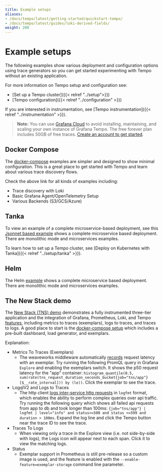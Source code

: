```yaml
---
title: Example setups
aliases:
- /docs/tempo/latest/getting-started/quickstart-tempo/
- /docs/tempo/latest/guides/loki-derived-fields/
weight: 200
---
```


# Example setups

The following examples show various deployment and configuration options using trace generators so you can get started experimenting with Tempo without an existing application.

For more information on Tempo setup and configuration see: 
* [Set up a Tempo cluster]({{< relref "../setup">}})
* [Tempo configuration]({{< relref "../configuration" >}}) 

If you are interested in instrumentation, see [Tempo instrumentation]({{< relref "../instrumentation" >}}).

> **Note:** You can use [Grafana Cloud](https://grafana.com/products/cloud/features/#cloud-dashboards-grafana) to avoid installing, maintaining, and scaling your own instance of Grafana Tempo. The free forever plan includes 50GB of free traces. [Create an account to get started](https://grafana.com/auth/sign-up/create-user?pg=docs-tempo&plcmt=in-text).

## Docker Compose

The [docker-compose](https://github.com/grafana/tempo/tree/main/example/docker-compose) examples are simpler and designed to show minimal configuration.  This is a great place
to get started with Tempo and learn about various trace discovery flows.

Check the above link for all kinds of examples including:
- Trace discovery with Loki
- Basic Grafana Agent/OpenTelemetry Setup
- Various Backends (S3/GCS/Azure)

## Tanka

To view an example of a complete microservice-based deployment, see this [Jsonnet based example](https://github.com/grafana/tempo/tree/main/example/tk) shows a complete microservice based deployment.
There are monolithic mode and microservices examples.

To learn how to set up a Tempo cluster, see [Deploy on Kubernetes with Tanka]({{< relref "../setup/tanka" >}}).

## Helm

The Helm [example](https://github.com/grafana/tempo/tree/main/example/helm) shows a complete microservice based deployment. 
There are monolithic mode and microservices examples.

## The New Stack demo

The [New Stack (TNS) demo](https://github.com/grafana/tns) demonstrates a fully instrumented three-tier application and the integration of Grafana, Prometheus, Loki, and Tempo [features](https://github.com/grafana/tns#demoable-things), including metrics to traces (exemplars), logs to traces, and traces to logs. 
A good place to start is the [docker-compose setup](https://github.com/grafana/tns/tree/main/production/docker-compose) which includes a pre-built dashboard, load generator, and exemplars.

Explanation:
- Metrics To Traces (Exemplars)
  - The weaveworks middleware automatically [records](https://github.com/weaveworks/common/blob/bd288de53d57de300fa286688ce2fc935687213f/middleware/instrument.go#L79) request latency with an exemplar.  Try running the following PromQL query in Grafana `Explore` and enabling the exemplars switch. It shows the p50 request latency for the "app" container:  `histogram_quantile(0.5, sum(rate(tns_request_duration_seconds_bucket{job="tns/app"}[$__rate_interval])) by (le))`.  Click the exemplar to see the trace.
- LogqlV2 and Logs to Traces
  - The http client [logs inter-service http requests](https://github.com/grafana/tns/blob/main/client/http.go#L70) in `logfmt` format, which enables the ability to perform complex queries over api traffic. Try running the following query which shows all failed api requests from app to db and took longer than 100ms: `{job="tns/app"} | logfmt | level="info" and status>=500 and status <=599 and duration > 100ms`.  Expand the log line and click the Tempo button near the trace ID to see the trace.
- Traces To Logs
  - When viewing only a trace in the Explore view (i.e. not side-by-side with logs), the Logs icon will appear next to each span.  Click it to view the matching logs.
- Status
  - Exemplar support in Prometheus is still pre-release so a custom image is used, and the feature is enabled with the `--enable-feature=exemplar-storage` command line parameter.
